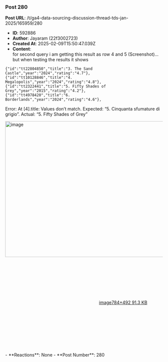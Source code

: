 ### Post 280
**Post URL**: /t/ga4-data-sourcing-discussion-thread-tds-jan-2025/165959/280
- **ID**: 592886
- **Author**: Jayaram (22f3002723)
- **Created At**: 2025-02-09T15:50:47.039Z
- **Content**:  
  for second query i am getting this result as row 4 and 5 (Screenshot)… but when testing the results it shows
<pre><code class="lang-auto">{"id":"tt22804850","title":"3. The Sand Castle","year":"2024","rating":"4.7"},
{"id":"tt10128846","title":"4. Megalopolis","year":"2024","rating":"4.8"},
{"id":"tt2322441","title":"5. Fifty Shades of Grey","year":"2015","rating":"4.2"},
{"id":"tt4978420","title":"6. Borderlands","year":"2024","rating":"4.6"},
</code></pre>
Error: At [4].title: Values don’t match. Expected: “5. Cinquanta sfumature di grigio”. Actual: “5. Fifty Shades of Grey”<br>
<div class="lightbox-wrapper"><a class="lightbox" href="https://europe1.discourse-cdn.com/flex013/uploads/iitm/original/3X/0/3/03e20670dbfaddeb6f2f989235b64cdb9ef7f5c4.png" data-download-href="/uploads/short-url/ylGIPDhCAr7K4tiLIlnmhehA44.png?dl=1" title="image" rel="noopener nofollow ugc"><img src="https://europe1.discourse-cdn.com/flex013/uploads/iitm/optimized/3X/0/3/03e20670dbfaddeb6f2f989235b64cdb9ef7f5c4_2_690x433.png" alt="image" data-base62-sha1="ylGIPDhCAr7K4tiLIlnmhehA44" width="690" height="433" srcset="https://europe1.discourse-cdn.com/flex013/uploads/iitm/optimized/3X/0/3/03e20670dbfaddeb6f2f989235b64cdb9ef7f5c4_2_690x433.png, https://europe1.discourse-cdn.com/flex013/uploads/iitm/original/3X/0/3/03e20670dbfaddeb6f2f989235b64cdb9ef7f5c4.png 1.5x, https://europe1.discourse-cdn.com/flex013/uploads/iitm/original/3X/0/3/03e20670dbfaddeb6f2f989235b64cdb9ef7f5c4.png 2x" data-dominant-color="E8E7E6"><div class="meta"><svg class="fa d-icon d-icon-far-image svg-icon" aria-hidden="true"><use href="#far-image"></use></svg><span class="filename">image</span><span class="informations">784×492 91.3 KB</span><svg class="fa d-icon d-icon-discourse-expand svg-icon" aria-hidden="true"><use href="#discourse-expand"></use></svg></div></a></div>
- **Reactions**: None
- **Post Number**: 280

